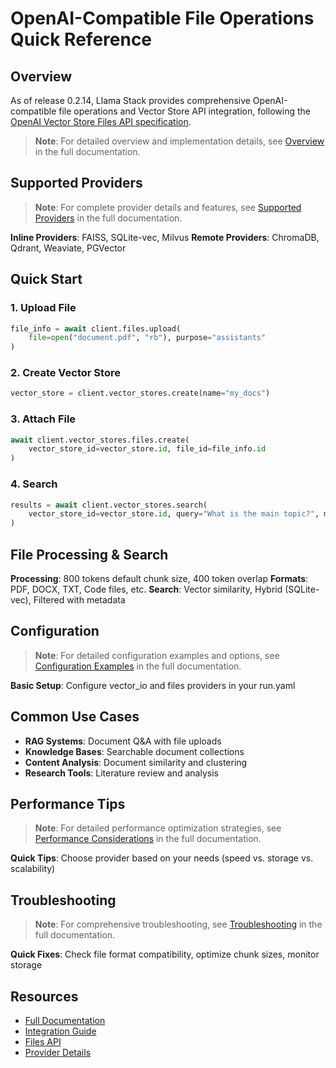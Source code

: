 # OpenAI-Compatible File Operations Quick Reference

## Overview

As of release 0.2.14, Llama Stack provides comprehensive OpenAI-compatible file operations and Vector Store API integration, following the [OpenAI Vector Store Files API specification](https://platform.openai.com/docs/api-reference/vector-stores-files).

> **Note**: For detailed overview and implementation details, see [Overview](../openai_file_operations_support.md#overview) in the full documentation.

## Supported Providers

> **Note**: For complete provider details and features, see [Supported Providers](../openai_file_operations_support.md#supported-providers) in the full documentation.

**Inline Providers**: FAISS, SQLite-vec, Milvus
**Remote Providers**: ChromaDB, Qdrant, Weaviate, PGVector

## Quick Start

### 1. Upload File
```python
file_info = await client.files.upload(
    file=open("document.pdf", "rb"), purpose="assistants"
)
```

### 2. Create Vector Store
```python
vector_store = client.vector_stores.create(name="my_docs")
```

### 3. Attach File
```python
await client.vector_stores.files.create(
    vector_store_id=vector_store.id, file_id=file_info.id
)
```

### 4. Search
```python
results = await client.vector_stores.search(
    vector_store_id=vector_store.id, query="What is the main topic?", max_num_results=5
)
```

## File Processing & Search

**Processing**: 800 tokens default chunk size, 400 token overlap
**Formats**: PDF, DOCX, TXT, Code files, etc.
**Search**: Vector similarity, Hybrid (SQLite-vec), Filtered with metadata

## Configuration

> **Note**: For detailed configuration examples and options, see [Configuration Examples](../openai_file_operations_support.md#configuration-examples) in the full documentation.

**Basic Setup**: Configure vector_io and files providers in your run.yaml

## Common Use Cases

- **RAG Systems**: Document Q&A with file uploads
- **Knowledge Bases**: Searchable document collections
- **Content Analysis**: Document similarity and clustering
- **Research Tools**: Literature review and analysis

## Performance Tips

> **Note**: For detailed performance optimization strategies, see [Performance Considerations](../openai_file_operations_support.md#performance-considerations) in the full documentation.

**Quick Tips**: Choose provider based on your needs (speed vs. storage vs. scalability)

## Troubleshooting

> **Note**: For comprehensive troubleshooting, see [Troubleshooting](../openai_file_operations_support.md#troubleshooting) in the full documentation.

**Quick Fixes**: Check file format compatibility, optimize chunk sizes, monitor storage

## Resources

- [Full Documentation](openai_file_operations_support.md)
- [Integration Guide](../concepts/openai_file_operations_vector_stores.md)
- [Files API](files_api.md)
- [Provider Details](../vector_io/index.md)
